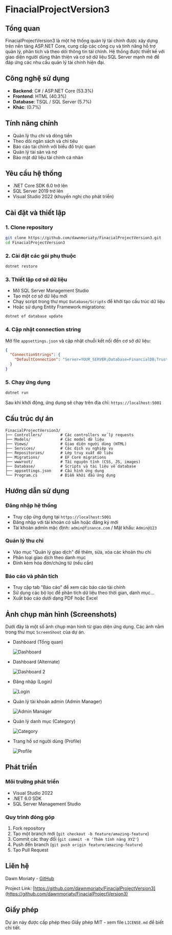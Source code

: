 # FinacialProjectVersion3

## Tổng quan

FinacialProjectVersion3 là một hệ thống quản lý tài chính được xây dựng trên nền tảng ASP.NET Core, cung cấp các công cụ và tính năng hỗ trợ quản lý, phân tích và theo dõi thông tin tài chính. Hệ thống được thiết kế với giao diện người dùng thân thiện và cơ sở dữ liệu SQL Server mạnh mẽ để đáp ứng các nhu cầu quản lý tài chính hiện đại.

## Công nghệ sử dụng

- **Backend**: C# / ASP.NET Core (53.3%)
- **Frontend**: HTML (40.3%)
- **Database**: TSQL / SQL Server (5.7%)
- **Khác**: (0.7%)

## Tính năng chính

- Quản lý thu chi và dòng tiền
- Theo dõi ngân sách và chi tiêu
- Báo cáo tài chính với biểu đồ trực quan
- Quản lý tài sản và nợ
- Bảo mật dữ liệu tài chính cá nhân

## Yêu cầu hệ thống

- .NET Core SDK 6.0 trở lên
- SQL Server 2019 trở lên
- Visual Studio 2022 (khuyến nghị cho phát triển)

## Cài đặt và thiết lập

### 1. Clone repository

```bash
git clone https://github.com/dawnmoriaty/FinacialProjectVersion3.git
cd FinacialProjectVersion3
```

### 2. Cài đặt các gói phụ thuộc

```bash
dotnet restore
```

### 3. Thiết lập cơ sở dữ liệu

- Mở SQL Server Management Studio
- Tạo một cơ sở dữ liệu mới
- Chạy script trong thư mục `Database/Scripts` để khởi tạo cấu trúc dữ liệu
- Hoặc sử dụng Entity Framework migrations:

```bash
dotnet ef database update
```

### 4. Cập nhật connection string

Mở file `appsettings.json` và cập nhật chuỗi kết nối đến cơ sở dữ liệu:

```json
{
  "ConnectionStrings": {
    "DefaultConnection": "Server=YOUR_SERVER;Database=FinancialDB;Trusted_Connection=True;MultipleActiveResultSets=true"
  }
}
```

### 5. Chạy ứng dụng

```bash
dotnet run
```

Sau khi khởi động, ứng dụng sẽ chạy trên địa chỉ: `https://localhost:5001`

## Cấu trúc dự án

```
FinacialProjectVersion3/
├── Controllers/        # Các controllers xử lý requests
├── Models/             # Các model dữ liệu
├── Views/              # Giao diện người dùng (HTML)
├── Services/           # Các dịch vụ nghiệp vụ
├── Repositories/       # Lớp truy xuất dữ liệu
├── Migrations/         # EF Core migrations
├── wwwroot/            # Tài nguyên tĩnh (CSS, JS, images)
├── Database/           # Scripts và tài liệu về database
├── appsettings.json    # Cấu hình ứng dụng
└── Program.cs          # Điểm khởi đầu ứng dụng
```

## Hướng dẫn sử dụng

### Đăng nhập hệ thống
- Truy cập ứng dụng tại `https://localhost:5001`
- Đăng nhập với tài khoản có sẵn hoặc đăng ký mới
- Tài khoản admin mặc định: `admin@finance.com` / Mật khẩu: `Admin@123`

### Quản lý thu chi
- Vào mục "Quản lý giao dịch" để thêm, sửa, xóa các khoản thu chi
- Phân loại giao dịch theo danh mục
- Đính kèm hóa đơn/chứng từ (nếu cần)

### Báo cáo và phân tích
- Truy cập tab "Báo cáo" để xem các báo cáo tài chính
- Sử dụng các bộ lọc để phân tích dữ liệu theo thời gian, danh mục...
- Xuất báo cáo dưới dạng PDF hoặc Excel

## Ảnh chụp màn hình (Screenshots)
Dưới đây là một số ảnh chụp màn hình từ giao diện ứng dụng. Các ảnh nằm trong thư mục `ScreenShoot` của dự án.

- Dashboard (Tổng quan)

  ![Dashboard](./FinacialProjectVersion3/ScreenShoot/dashboard.png)

- Dashboard (Alternate)

  ![Dashboard 2](./FinacialProjectVersion3/ScreenShoot/dashboard2.png)

- Đăng nhập (Login)

  ![Login](./FinacialProjectVersion3/ScreenShoot/login.png)

- Quản lý tài khoản admin (Admin Manager)

  ![Admin Manager](./FinacialProjectVersion3/ScreenShoot/admin_manager.png)

- Quản lý danh mục (Category)

  ![Category](./FinacialProjectVersion3/ScreenShoot/category.png)

- Trang hồ sơ người dùng (Profile)

  ![Profile](./FinacialProjectVersion3/ScreenShoot/profile.png)

## Phát triển

### Môi trường phát triển
- Visual Studio 2022
- .NET 6.0 SDK
- SQL Server Management Studio

### Quy trình đóng góp
1. Fork repository
2. Tạo một branch mới (`git checkout -b feature/amazing-feature`)
3. Commit các thay đổi (`git commit -m 'Thêm tính năng XYZ'`)
4. Push đến branch (`git push origin feature/amazing-feature`)
5. Tạo Pull Request

## Liên hệ

Dawn Moriaty - [GitHub](https://github.com/dawnmoriaty)

Project Link: [https://github.com/dawnmoriaty/FinacialProjectVersion3](https://github.com/dawnmoriaty/FinacialProjectVersion3)

## Giấy phép

Dự án này được cấp phép theo Giấy phép MIT - xem file `LICENSE.md` để biết chi tiết.
